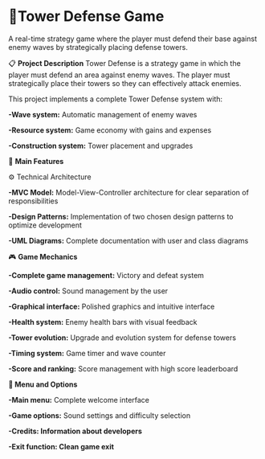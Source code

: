 # 🏰Tower Defense Game
A real-time strategy game where the player must defend their base against enemy waves by strategically placing defense towers.

📋 **Project Description**
Tower Defense is a strategy game in which the player must defend an area against enemy waves. The player must strategically place their towers so they can effectively attack enemies.

This project implements a complete Tower Defense system with:

**-Wave system:** Automatic management of enemy waves

**-Resource system:** Game economy with gains and expenses

**-Construction system:** Tower placement and upgrades

🎯 **Main Features**

⚙️ Technical Architecture

**-MVC Model:** Model-View-Controller architecture for clear separation of responsibilities

**-Design Patterns:** Implementation of two chosen design patterns to optimize development

**-UML Diagrams:** Complete documentation with user and class diagrams

🎮 **Game Mechanics**

**-Complete game management:** Victory and defeat system

**-Audio control:** Sound management by the user

**-Graphical interface:** Polished graphics and intuitive interface

**-Health system:** Enemy health bars with visual feedback

**-Tower evolution:** Upgrade and evolution system for defense towers

**-Timing system:** Game timer and wave counter

**-Score and ranking:** Score management with high score leaderboard

**🔧 Menu and Options**

**-Main menu:** Complete welcome interface

**-Game options:** Sound settings and difficulty selection

**-Credits: Information about developers**

**-Exit function: Clean game exit**
